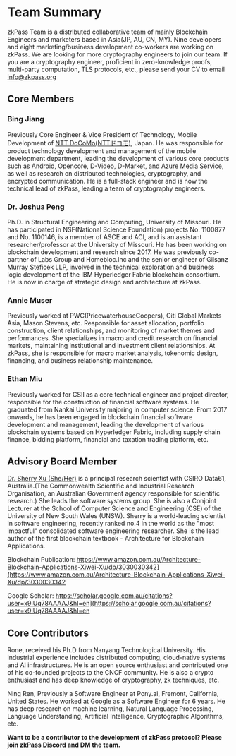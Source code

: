 # Team Summary
zkPass Team is a distributed collaborative team of mainly Blockchain Engineers and marketers based in Asia(JP, AU, CN, MY). Nine developers and eight marketing/business development co-workers are working on zkPass. We are looking for more cryptography engineers to join our team. If you are a cryptography engineer, proficient in zero-knowledge proofs, multi-party computation, TLS protocols, etc., please send your CV to email info@zkpass.org
## Core Members
### Bing Jiang
Previously Core Engineer & Vice President of Technology, Mobile Development of [NTT DoCoMo(NTTドコモ)](https://www.docomo.ne.jp/), Japan. He was responsible for product technology development and management of the mobile development department, leading the development of various core products such as Android, Opencore, D-Video, D-Market, and Azure Media Service, as well as research on distributed technologies, cryptography, and encrypted communication. He is a full-stack engineer and is now the technical lead of zkPass, leading a team of cryptography engineers.

### Dr. Joshua Peng
Ph.D. in Structural Engineering and Computing, University of Missouri. He has participated in NSF(National Science Foundation) projects No. 1100877 and No. 1100146, is a member of ASCE and ACI, and is an assistant researcher/professor at the University of Missouri. He has been working on blockchain development and research since 2017. He was previously co-partner of Labs Group and Homebloc.Inc and the senior engineer of Gilsanz Murray Steficek LLP, involved in the technical exploration and business logic development of the IBM Hyperledger Fabric blockchain consortium. He is now in charge of strategic design and architecture at zkPass.

### Annie Muser 
Previously worked at PWC(PricewaterhouseCoopers), Citi Global Markets Asia, Mason Stevens, etc. Responsible for asset allocation, portfolio construction, client relationships, and monitoring of market themes and performances. She specializes in macro and credit research on financial markets, maintaining institutional and investment client relationships. At zkPass, she is responsible for macro market analysis, tokenomic design, financing, and business relationship maintenance.

### Ethan Miu
Previously worked for CSII as a core technical engineer and project director, responsible for the construction of financial software systems. He graduated from Nankai University majoring in computer science. From 2017 onwards, he has been engaged in blockchain financial software development and management, leading the development of various blockchain systems based on Hyperledger Fabric, including supply chain finance, bidding platform, financial and taxation trading platform, etc.

## Advisory Board Member
[Dr. Sherry Xu (She/Her)](https://people.csiro.au/X/S/Xiwei-Xu) is a principal research scientist with CSIRO Data61, Australia.(The Commonwealth Scientific and Industrial Research Organisation, an Australian Government agency responsible for scientific research.) She leads the software systems group. She is also a Conjoint Lecturer at the School of Computer Science and Engineering (CSE) of the University of New South Wales (UNSW). Sherry is a world-leading scientist in software engineering, recently ranked no.4 in the world as the "most impactful" consolidated software engineering researcher. She is the lead author of the first blockchain textbook - Architecture for Blockchain Applications.

Blockchain Publication:
https://www.amazon.com.au/Architecture-Blockchain-Applications-Xiwei-Xu/dp/3030030342](https://www.amazon.com.au/Architecture-Blockchain-Applications-Xiwei-Xu/dp/3030030342

Google Scholar:
https://scholar.google.com.au/citations?user=x9IUq78AAAAJ&hl=en](https://scholar.google.com.au/citations?user=x9IUq78AAAAJ&hl=en

## Core Contributors
Rone, received his Ph.D from Nanyang Technological University. His industrial experience includes distributed computing, cloud-native systems and AI infrastructures. He is an open source enthusiast and contributed one of his co-founded projects to the CNCF community. He is also a crypto enthusiast and has deep knowledge of cryptography, zk techniques, etc.

Ning Ren, Previously a Software Engineer at Pony.ai, Fremont, California, United States. He worked at Google as a Software Engineer for 6 years. He has deep research on machine learning, Natural Language Processing, Language Understanding, Artificial Intelligence, Cryptographic Algorithms, etc.

**Want to be a contributor to the development of zkPass protocol? Please join [zkPass Discord](https://discord.gg/zkpass) and DM the team.**
